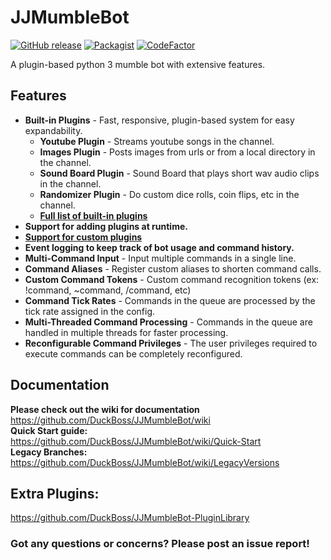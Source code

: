 # JJMumbleBot
[![GitHub release](https://img.shields.io/github/release/DuckBoss/JJMumbleBot.svg)](https://github.com/DuckBoss/JJMumbleBot/releases/latest)
[![Packagist](https://img.shields.io/badge/License-GPL-blue.svg)](https://github.com/DuckBoss/JJMumbleBot/blob/master/LICENSE)
[![CodeFactor](https://www.codefactor.io/repository/github/duckboss/jjmumblebot/badge)](https://www.codefactor.io/repository/github/duckboss/jjmumblebot)

A plugin-based python 3 mumble bot with extensive features.


## Features
- <b>Built-in Plugins</b> - Fast, responsive, plugin-based system for easy expandability.
  - <b>Youtube Plugin</b> - Streams youtube songs in the channel.
  - <b>Images Plugin</b> - Posts images from urls or from a local directory in the channel.
  - <b>Sound Board Plugin</b> - Sound Board that plays short wav audio clips in the channel.
  - <b>Randomizer Plugin</b> - Do custom dice rolls, coin flips, etc in the channel.
  - <b><a href="https://github.com/DuckBoss/JJMumbleBot/wiki/Quick-Start">Full list of built-in plugins</a></b>
- <b>Support for adding plugins at runtime.</b>
- <b><a href="https://github.com/DuckBoss/JJMumbleBot/wiki/Plugins">Support for custom plugins</a></b>
- <b>Event logging to keep track of bot usage and command history.</b>
- <b>Multi-Command Input</b> - Input multiple commands in a single line.
- <b>Command Aliases</b> - Register custom aliases to shorten command calls.
- <b>Custom Command Tokens</b> - Custom command recognition tokens (ex: !command, ~command, /command, etc)
- <b>Command Tick Rates</b> - Commands in the queue are processed by the tick rate assigned in the config.
- <b>Multi-Threaded Command Processing</b> - Commands in the queue are handled in multiple threads for faster processing.
- <b>Reconfigurable Command Privileges</b> - The user privileges required to execute commands can be completely reconfigured.

## Documentation
<b> Please check out the wiki for documentation </b> <br>
<a href="https://github.com/DuckBoss/JJMumbleBot/wiki">https://github.com/DuckBoss/JJMumbleBot/wiki</a> <br>
<b> Quick Start guide: </b> <br>
<a href="https://github.com/DuckBoss/JJMumbleBot/wiki/Quick-Start">https://github.com/DuckBoss/JJMumbleBot/wiki/Quick-Start</a> <br>
<b> Legacy Branches: </b> <br>
<a href="https://github.com/DuckBoss/JJMumbleBot/wiki/LegacyVersions">https://github.com/DuckBoss/JJMumbleBot/wiki/LegacyVersions</a>

## Extra Plugins:
<a href="https://github.com/DuckBoss/JJMumbleBot-PluginLibrary">https://github.com/DuckBoss/JJMumbleBot-PluginLibrary</a>

### Got any questions or concerns? Please post an issue report!
